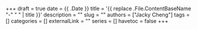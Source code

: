 +++ 
draft = true 
date = {{ .Date }} 
title = '{{ replace .File.ContentBaseName "-" " " | title }}'
description = "" 
slug = "" 
authors = ["Jacky Cheng"]
tags = [] 
categories = [] 
externalLink = "" 
series = [] 
havetoc = false
+++
